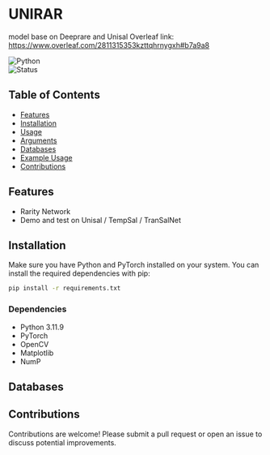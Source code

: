
# UNIRAR

model base on Deeprare and Unisal
Overleaf link: https://www.overleaf.com/2811315353kzttqhrnygxh#b7a9a8 

![Python](https://img.shields.io/badge/python-3.11-blue)  
![Status](https://img.shields.io/badge/status-in%20development-orange)  

## Table of Contents

- [Features](#features)
- [Installation](#installation)
- [Usage](#usage)
- [Arguments](#arguments)
- [Databases](#databases)
- [Example Usage](#example-usage)
- [Contributions](#contributions)

## Features

- Rarity Network
- Demo and test on Unisal / TempSal / TranSalNet

## Installation

Make sure you have Python and PyTorch installed on your system. You can install the required dependencies with pip:

```bash
pip install -r requirements.txt
```

### Dependencies
- Python 3.11.9
- PyTorch
- OpenCV
- Matplotlib
- NumP
## Databases


## Contributions

Contributions are welcome! Please submit a pull request or open an issue to discuss potential improvements.
